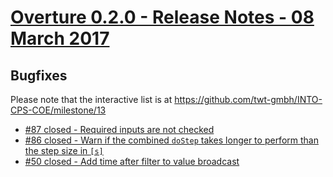 
# [Overture 0.2.0 - Release Notes - 08 March 2017](https://github.com/twt-gmbh/INTO-CPS-COE/milestone/13)

## Bugfixes

Please note that the interactive list is at <https://github.com/twt-gmbh/INTO-CPS-COE/milestone/13>
* [#87 closed - Required inputs are not checked](https://github.com/twt-gmbh/INTO-CPS-COE/issues/87)
* [#86 closed - Warn if the combined `doStep` takes longer to perform than the step size in `[s]`](https://github.com/twt-gmbh/INTO-CPS-COE/issues/86)
* [#50 closed - Add time after filter to value broadcast](https://github.com/twt-gmbh/INTO-CPS-COE/issues/50)
